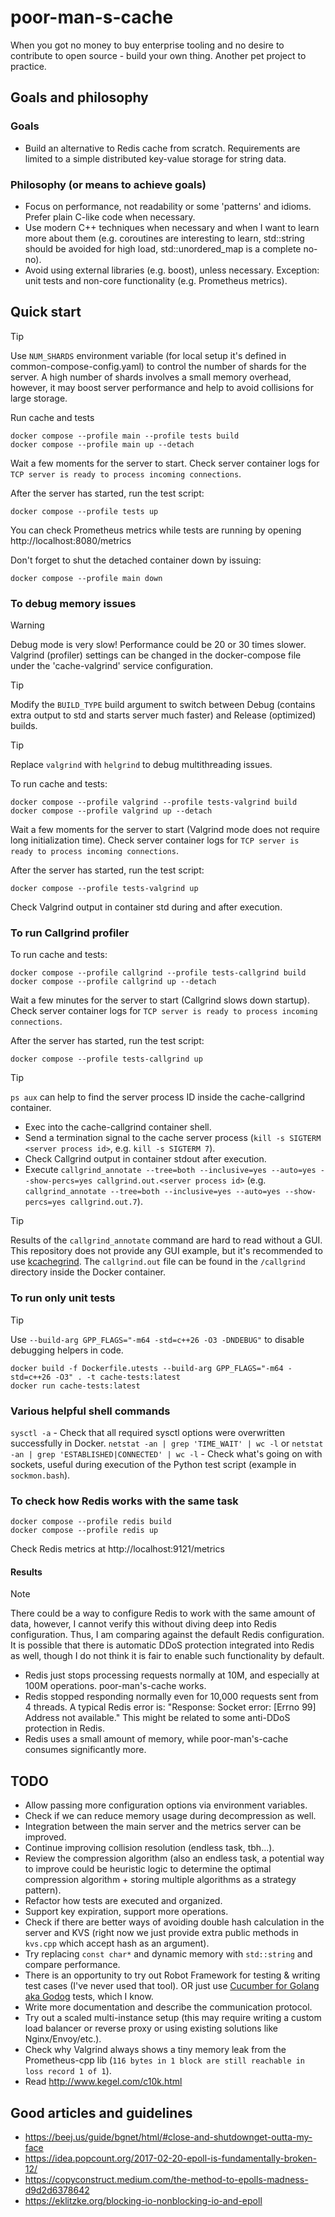 # poor-man-s-cache

When you got no money to buy enterprise tooling and no desire to contribute to open source - build your own thing.
Another pet project to practice.

## Goals and philosophy

### Goals
- Build an alternative to Redis cache from scratch. Requirements are limited to a simple distributed key-value storage for string data.

### Philosophy (or means to achieve goals)
- Focus on performance, not readability or some 'patterns' and idioms. Prefer plain C-like code when necessary.
- Use modern C++ techniques when necessary and when I want to learn more about them (e.g. coroutines are interesting to learn, std::string should be avoided for high load, std::unordered_map is a complete no-no).
- Avoid using external libraries (e.g. boost), unless necessary. Exception: unit tests and non-core functionality (e.g. Prometheus metrics).

## Quick start
> [!TIP]
> Use `NUM_SHARDS` environment variable (for local setup it's defined in common-compose-config.yaml) to control the number of shards for the server.
> A high number of shards involves a small memory overhead, however, it may boost server performance and help to avoid collisions for large storage.

Run cache and tests
```
docker compose --profile main --profile tests build
docker compose --profile main up --detach
```
Wait a few moments for the server to start. Check server container logs for `TCP server is ready to process incoming connections`.

After the server has started, run the test script:
```
docker compose --profile tests up
```

You can check Prometheus metrics while tests are running by opening http://localhost:8080/metrics

Don't forget to shut the detached container down by issuing:
```
docker compose --profile main down
```

### To debug memory issues
> [!WARNING]
> Debug mode is very slow! Performance could be 20 or 30 times slower. Valgrind (profiler) settings can be changed in the docker-compose file under the 'cache-valgrind' service configuration.

> [!TIP]
> Modify the `BUILD_TYPE` build argument to switch between Debug (contains extra output to std and starts server much faster) and Release (optimized) builds.

> [!TIP]
> Replace `valgrind` with `helgrind` to debug multithreading issues.

To run cache and tests:
```
docker compose --profile valgrind --profile tests-valgrind build
docker compose --profile valgrind up --detach
```
Wait a few moments for the server to start (Valgrind mode does not require long initialization time). Check server container logs for `TCP server is ready to process incoming connections`.

After the server has started, run the test script:
```
docker compose --profile tests-valgrind up
```
Check Valgrind output in container std during and after execution.

### To run Callgrind profiler

To run cache and tests:
```
docker compose --profile callgrind --profile tests-callgrind build
docker compose --profile callgrind up --detach
```
Wait a few minutes for the server to start (Callgrind slows down startup). Check server container logs for `TCP server is ready to process incoming connections`.

After the server has started, run the test script:
```
docker compose --profile tests-callgrind up
```
> [!TIP]
> `ps aux` can help to find the server process ID inside the cache-callgrind container.

- Exec into the cache-callgrind container shell.
- Send a termination signal to the cache server process (`kill -s SIGTERM <server process id>`, e.g. `kill -s SIGTERM 7`).
- Check Callgrind output in container stdout after execution.
- Execute `callgrind_annotate --tree=both --inclusive=yes --auto=yes --show-percs=yes callgrind.out.<server process id>` (e.g. `callgrind_annotate --tree=both --inclusive=yes --auto=yes --show-percs=yes callgrind.out.7`).

> [!TIP]
> Results of the `callgrind_annotate` command are hard to read without a GUI. This repository does not provide any GUI example, but it's recommended to use [kcachegrind](https://kcachegrind.github.io/html/Home.html).
> The `callgrind.out` file can be found in the `/callgrind` directory inside the Docker container.

### To run only unit tests
> [!TIP]
> Use `--build-arg GPP_FLAGS="-m64 -std=c++26 -O3 -DNDEBUG"` to disable debugging helpers in code.
```
docker build -f Dockerfile.utests --build-arg GPP_FLAGS="-m64 -std=c++26 -O3" . -t cache-tests:latest
docker run cache-tests:latest
```

### Various helpful shell commands
`sysctl -a` - Check that all required sysctl options were overwritten successfully in Docker.
`netstat -an | grep 'TIME_WAIT' | wc -l` or `netstat -an | grep 'ESTABLISHED|CONNECTED' | wc -l` - Check what's going on with sockets, useful during execution of the Python test script (example in `sockmon.bash`).

### To check how Redis works with the same task
```
docker compose --profile redis build
docker compose --profile redis up
```
Check Redis metrics at http://localhost:9121/metrics

#### Results
> [!NOTE]
> There could be a way to configure Redis to work with the same amount of data, however, I cannot verify this without diving deep into Redis configuration. Thus, I am comparing against the default Redis configuration.
> It is possible that there is automatic DDoS protection integrated into Redis as well, though I do not think it is fair to enable such functionality by default.

- Redis just stops processing requests normally at 10M, and especially at 100M operations. poor-man's-cache works.
- Redis stopped responding normally even for 10,000 requests sent from 4 threads. A typical Redis error is: "Response: Socket error: [Errno 99] Address not available." This might be related to some anti-DDoS protection in Redis.
- Redis uses a small amount of memory, while poor-man's-cache consumes significantly more.

## TODO
- Allow passing more configuration options via environment variables.
- Check if we can reduce memory usage during decompression as well.
- Integration between the main server and the metrics server can be improved.
- Continue improving collision resolution (endless task, tbh...).
- Review the compression algorithm (also an endless task, a potential way to improve could be heuristic logic to determine the optimal compression algorithm + storing multiple algorithms as a strategy pattern).
- Refactor how tests are executed and organized.
- Support key expiration, support more operations.
- Check if there are better ways of avoiding double hash calculation in the server and KVS (right now we just provide extra public methods in `kvs.cpp` which accept hash as an argument).
- Try replacing `const char*` and dynamic memory with `std::string` and compare performance.
- There is an opportunity to try out Robot Framework for testing & writing test cases (I've never used that tool). OR just use [Cucumber for Golang aka Godog](https://github.com/cucumber/godog) tests, which I know.
- Write more documentation and describe the communication protocol.
- Try out a scaled multi-instance setup (this may require writing a custom load balancer or reverse proxy or using existing solutions like Nginx/Envoy/etc.).
- Check why Valgrind always shows a tiny memory leak from the Prometheus-cpp lib (`116 bytes in 1 block are still reachable in loss record 1 of 1`).
- Read http://www.kegel.com/c10k.html

## Good articles and guidelines
- https://beej.us/guide/bgnet/html/#close-and-shutdownget-outta-my-face
- https://idea.popcount.org/2017-02-20-epoll-is-fundamentally-broken-12/
- https://copyconstruct.medium.com/the-method-to-epolls-madness-d9d2d6378642
- https://eklitzke.org/blocking-io-nonblocking-io-and-epoll
